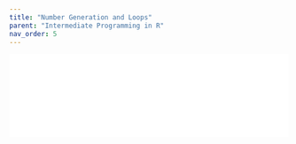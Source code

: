 ```yaml
---
title: "Number Generation and Loops"
parent: "Intermediate Programming in R"
nav_order: 5
---
```


<iframe 
  id="pset-frame"
  src="{{ site.baseurl }}/docs/class_2/loops_number_generation.html" 
  width="100%" 
  style="border:none; overflow:auto;">
</iframe>

<script>
  const iframe = document.getElementById('pset-frame');
  iframe.onload = function() {
    iframe.style.height = iframe.contentWindow.document.body.scrollHeight + 'px';
  };
</script>